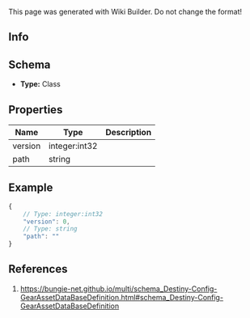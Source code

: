 <span class="wiki-builder">This page was generated with Wiki Builder. Do not change the format!</span>

## Info

## Schema
* **Type:** Class

## Properties
Name | Type | Description
---- | ---- | -----------
version | integer:int32 | 
path | string | 

## Example
```javascript
{
    // Type: integer:int32
    "version": 0,
    // Type: string
    "path": ""
}

```

## References
1. https://bungie-net.github.io/multi/schema_Destiny-Config-GearAssetDataBaseDefinition.html#schema_Destiny-Config-GearAssetDataBaseDefinition
